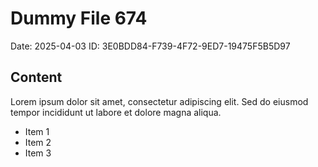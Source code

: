 # Dummy File 674

Date: 2025-04-03
ID: 3E0BDD84-F739-4F72-9ED7-19475F5B5D97

## Content

Lorem ipsum dolor sit amet, consectetur adipiscing elit.
Sed do eiusmod tempor incididunt ut labore et dolore magna aliqua.

* Item 1
* Item 2
* Item 3
